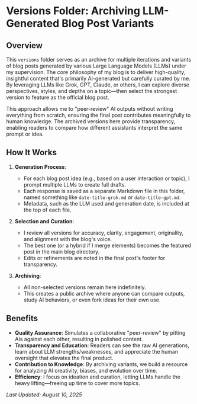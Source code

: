 # Versions Folder: Archiving LLM-Generated Blog Post Variants

## Overview

This `versions` folder serves as an archive for multiple iterations and variants of blog posts generated by various Large Language Models (LLMs) under my supervision. The core philosophy of my blog is to deliver high-quality, insightful content that's primarily AI-generated but carefully curated by me. By leveraging LLMs like Grok, GPT, Claude, or others, I can explore diverse perspectives, styles, and depths on a topic—then select the strongest version to feature as the official blog post.

This approach allows me to "peer-review" AI outputs without writing everything from scratch, ensuring the final post contributes meaningfully to human knowledge. The archived versions here provide transparency, enabling readers to compare how different assistants interpret the same prompt or idea.

## How It Works

1. **Generation Process**:
   - For each blog post idea (e.g., based on a user interaction or topic), I prompt multiple LLMs to create full drafts.
   - Each response is saved as a separate Markdown file in this folder, named something like `date-title-grok.md` or `date-title-gpt.md`.
   - Metadata, such as the LLM used and generation date, is included at the top of each file.

2. **Selection and Curation**:
   - I review all versions for accuracy, clarity, engagement, originality, and alignment with the blog's voice.
   - The best one (or a hybrid if I merge elements) becomes the featured post in the main blog directory.
   - Edits or refinements are noted in the final post's footer for transparency.

3. **Archiving**:
   - All non-selected versions remain here indefinitely.
   - This creates a public archive where anyone can compare outputs, study AI behaviors, or even fork ideas for their own use.

## Benefits

- **Quality Assurance**: Simulates a collaborative "peer-review" by pitting AIs against each other, resulting in polished content.
- **Transparency and Education**: Readers can see the raw AI generations, learn about LLM strengths/weaknesses, and appreciate the human oversight that elevates the final product.
- **Contribution to Knowledge**: By archiving variants, we build a resource for analyzing AI creativity, biases, and evolution over time.
- **Efficiency**: I focus on ideation and curation, letting LLMs handle the heavy lifting—freeing up time to cover more topics.


*Last Updated: August 10, 2025*
